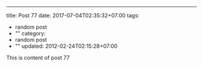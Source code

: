 ---
title: Post 77
date: 2017-07-04T02:35:32+07:00
tags:
  - random post
  - ""
category:
  - random post
  - ""
updated: 2012-02-24T02:15:28+07:00

This is content of post 77